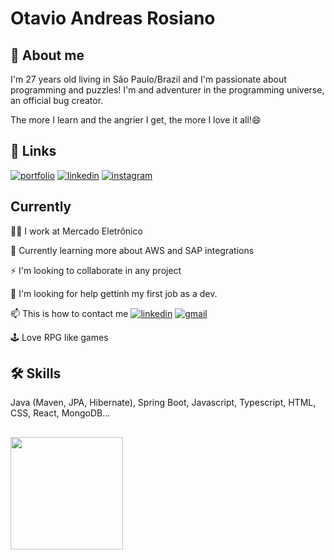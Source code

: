 
# Otavio Andreas Rosiano


## 🚀 About me
I'm 27 years old living in Sâo Paulo/Brazil and I'm passionate about programming and puzzles! I'm and adventurer in the programming universe, an official bug creator.

The more I learn and the angrier I get, the more I love it all!😄
## 🔗 Links
[![portfolio](https://img.shields.io/badge/my_portfolio-000?style=for-the-badge&logo=ko-fi&logoColor=white)](https://andreasotavio.github.io/myportfolio/)
[![linkedin](https://img.shields.io/badge/linkedin-0A66C2?style=for-the-badge&logo=linkedin&logoColor=white)](https://www.linkedin.com/in/otavio-rosiano/)
[![instagram](https://img.shields.io/badge/instagram-d62976?style=for-the-badge&logo=instagram&logoColor=white)](https://www.instagram.com/otto_andreas/)




## Currently
👩‍💻 I work at Mercado Eletrônico

🧠 Currently learning more about AWS and SAP integrations

⚡️ I'm looking to collaborate in any project

🤔 I'm looking for help gettinh my first job as a dev.

📫 This is how to contact me [![linkedin](https://img.shields.io/badge/linkedin-0A66C2?style=for-the-badge&logo=linkedin&logoColor=white)](https://www.linkedin.com/in/otavio-rosiano/) [![gmail](https://img.shields.io/badge/gmail-c71610?style=for-the-badge&logo=gmail&logoColor=white)](mailto:otaviorosiano@gmail.com)

🕹️ Love RPG like games
## 🛠 Skills
Java (Maven, JPA, Hibernate), Spring Boot, Javascript, Typescript, HTML, CSS, React, MongoDB...



## 
<div>
<a href="https://github.com/AndreasOtavio">
<img loading="lazy" height="180em" src="https://github-readme-stats.vercel.app/api/top-langs/?username=AndreasOtavio&layout=compact&langs_count=7&theme=dracula"/>
</div>
